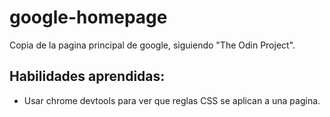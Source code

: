 # google-homepage
Copia de la pagina principal de google, siguiendo "The Odin Project".

## Habilidades aprendidas:
- Usar chrome devtools para ver que reglas CSS se aplican a una pagina.